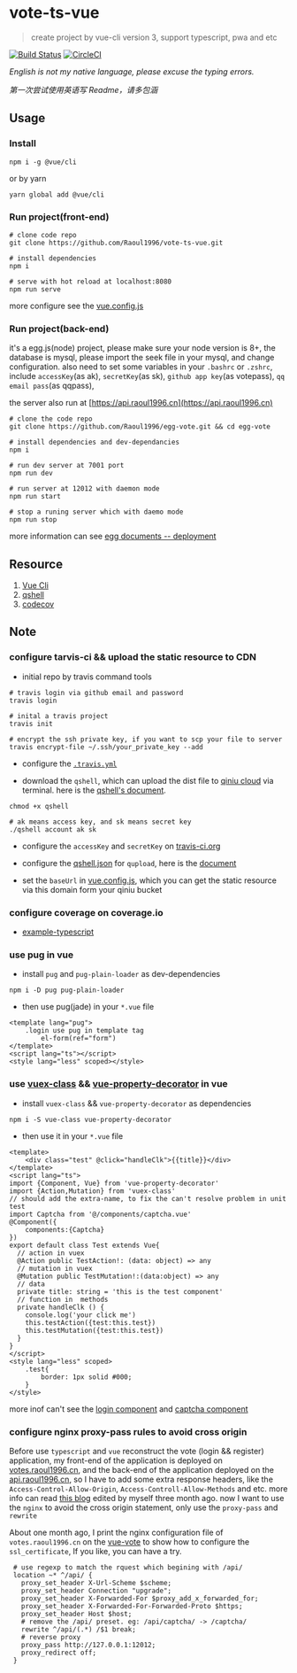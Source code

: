 # vote-ts-vue

> create project by vue-cli version 3, support typescript, pwa and etc

[![Build Status](https://travis-ci.org/Raoul1996/vote-ts-vue.svg?branch=master)](https://travis-ci.org/Raoul1996/vote-ts-vue)
[![CircleCI](https://circleci.com/gh/Raoul1996/vote-ts-vue.svg?style=svg)](https://circleci.com/gh/Raoul1996/vote-ts-vue)

*English is not my native language, please excuse the typing errors.*

*第一次尝试使用英语写 Readme，请多包涵*

## Usage

### Install

```shell
npm i -g @vue/cli
```
or by yarn

```shell
yarn global add @vue/cli
```

### Run project(front-end)

```shell
# clone code repo
git clone https://github.com/Raoul1996/vote-ts-vue.git

# install dependencies
npm i

# serve with hot reload at localhost:8080
npm run serve
```

more configure see the [vue.config.js](vue.config.js)

### Run project(back-end)

it's a egg.js(node) project, please make sure your node version is 8+,
the database is mysql, please import the seek file in your mysql, and change configuration.
also need to set some variables in your `.bashrc` or `.zshrc`, include `accessKey`(as ak), 
`secretKey`(as sk), `github app key`(as votepass), `qq email pass`(as qqpass),

the server also run at [https://api.raoul1996.cn](https://api.raoul1996.cn)

```shell
# clone the code repo
git clone https://github.com/Raoul1996/egg-vote.git && cd egg-vote

# install dependencies and dev-dependancies
npm i

# run dev server at 7001 port
npm run dev

# run server at 12012 with daemon mode
npm run start

# stop a runing server which with daemo mode
npm run stop
```
more information can see [egg documents -- deployment](https://eggjs.org/zh-cn/core/deployment.html)

## Resource

1. [Vue Cli](https://cli.vuejs.org/guide/cli-service.html)
2. [qshell](https://github.com/qiniu/qshell)
3. [codecov](https://codecov.io/)

## Note 

### configure tarvis-ci && upload the static resource to CDN 

* initial repo by travis command tools
```shell
# travis login via github email and password
travis login

# inital a travis project
travis init

# encrypt the ssh private key, if you want to scp your file to server
travis encrypt-file ~/.ssh/your_private_key --add
```
* configure the [`.travis.yml`](.travis.yml)

* download the `qshell`, which can upload the dist file to [qiniu cloud](https://portal.qiniu.com/create) via terminal. here is the [qshell's document](https://github.com/qiniu/qshell).

```shell
chmod +x qshell

# ak means access key, and sk means secret key
./qshell account ak sk
```
* configure the `accessKey` and `secretKey` on [travis-ci.org](https://travis-ci.org)

* configure the [qshell.json](.qshell.json) for `qupload`, here is the [document](https://github.com/qiniu/qshell/blob/master/docs/qupload.md)

* set the `baseUrl` in [vue.config.js](vue.config.js), which you can get the static resource via this domain form your qiniu bucket

### configure coverage on coverage.io

- [example-typescript](https://github.com/codecov/example-typescript)

### use pug in vue

* install `pug` and `pug-plain-loader` as dev-dependencies

```shell
npm i -D pug pug-plain-loader
```
* then use pug(jade) in your `*.vue` file

```vue
<template lang="pug">
    .login use pug in template tag
        el-form(ref="form")
</template>
<script lang="ts"></script>
<style lang="less" scoped></style> 
```

### use [vuex-class](https://github.com/ktsn/vuex-class/) && [vue-property-decorator](https://github.com/kaorun343/vue-property-decorator) in vue

* install `vuex-class` && `vue-property-decorator` as dependencies

```shell
npm i -S vue-class vue-property-decorator
```
* then use it in your `*.vue` file

```vue
<template>
    <div class="test" @click="handleClk">{{title}}</div>
</template>
<script lang="ts">
import {Component, Vue} from 'vue-property-decorator'
import {Action,Mutation} from 'vuex-class'
// should add the extra-name, to fix the can't resolve problem in unit test
import Captcha from '@/components/captcha.vue'
@Component({
    components:{Captcha}
})
export default class Test extends Vue{
  // action in vuex
  @Action public TestAction!: (data: object) => any
  // mutation in vuex
  @Mutation public TestMutation!:(data:object) => any
  // data
  private title: string = 'this is the test component'
  // function in  methods
  private handleClk () {
    console.log('your click me')
    this.testAction({test:this.test})
    this.testMutation({test:this.test})
  }
}
</script>
<style lang="less" scoped>
    .test{
        border: 1px solid #000;
    }
</style>
```
more inof can't see the [login component](src/views/Login.vue) and [captcha component](src/components/Captcha.vue)

### configure nginx proxy-pass rules to avoid cross origin

 Before use `typescript` and  `vue` reconstruct the vote (login && register) application, 
 my front-end of the application is deployed on [votes.raoul1996.cn](https://votes.raoul1996.cn), 
 and the back-end of the application deployed on the [api.raoul1996.cn](https://api.raoul1996.cn), 
 so I have to add some extra response headers, 
 like the `Access-Control-Allow-Origin`, `Access-Controll-Allow-Methods` and etc.
 more info can read [this blog](https://raoul1996.github.io/2018/03/04/cors-session.html) edited by myself three month ago.
 now I want to use the `nginx` to avoid the cross origin statement, only use the `proxy-pass` and `rewrite`

 About one month ago, I print the nginx configuration file of `votes.raoul1996.cn` on the [vue-vote](https://github.com/Raoul1996/vue-vote#20180102-20180103) to show how to configure the `ssl_certificate`, If you like, you can have a try.
 
 ```config
  # use regexp to match the rquest which begining with /api/
  location ~* ^/api/ {
    proxy_set_header X-Url-Scheme $scheme;
    proxy_set_header Connection "upgrade";
    proxy_set_header X-Forwarded-For $proxy_add_x_forwarded_for;
    proxy_set_header X-Forwarded-For-Forwarded-Proto $https;
    proxy_set_header Host $host;
    # remove the /api/ preset. eg: /api/captcha/ -> /captcha/
    rewrite ^/api/(.*) /$1 break;
    # reverse proxy
    proxy_pass http://127.0.0.1:12012;
    proxy_redirect off;
  }
 ``` 
 